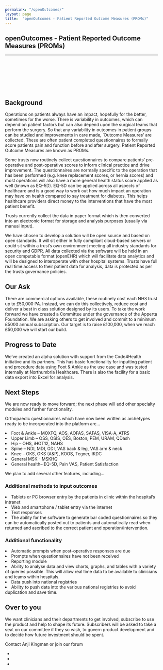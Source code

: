 ```yaml
---
permalink: "/openOutcomes/"
layout: page
title:  "openOutcomes - Patient Reported Outcome Measures (PROMs)"
---
```


<section class="bg-primary text-white" id="about" style="padding-bottom:50px">
      <div class="container text-center">
        <h2 class="mb-4">openOutcomes - Patient Reported Outcome Measures (PROMs)</h2>
       </div>
       <hr class="light my-4">
</section>

<section id="PROMs" style="padding-top:50px">
    <div class="container">
      <div class="row">
        <div class="col-lg-12">
          <p align="left"><h2>Background</h2>
          <p align="left">Operations on patients always have an impact, hopefully for the better, sometimes for the worse. There is variability in outcomes, which can depend on patient factors but can also depend upon the surgical teams that perform the surgery. So that any variability in outcomes in patient groups can be studied and improvements in care made, ‘Outcome Measures’ are collected. These are often patient completed questionnaires to formally score patients pain and function before and after surgery. Patient Reported Outcome Measures are known as PROMs.</p>
          <p align="left">Some trusts now routinely collect questionnaires to compare patients’ pre-operative and post-operative scores to inform clinical practice and drive improvement. The questionnaires are normally specific to the operation that has been performed (e.g. knee replacement scores, or hernia scores) and most operations will also have a more general health status score applied as well (known as EQ-5D). EQ-5D can be applied across all aspects of healthcare and is a good way to work out how much impact an operation may have on health compared to say treatment for diabetes. This helps healthcare providers direct money to the interventions that have the most patient benefit.</p>
          <p align="left">Trusts currently collect the data in paper format which is then converted into an electronic format for storage and analysis purposes (usually via manual input).</p>
          <p align="left">We have chosen to develop a solution will be open source and based on open standards. It will sit either in fully compliant cloud-based servers or could sit within a trust’s own environment meeting all industry standards for security and GDPR. All data collected via the software will be held in an open computable format (openEHR) which will facilitate data analytics and will be designed to interoperate with other hospital systems. Trusts have full real time access to their patient data for analysis, data is protected as per the trusts governance policies.</p>
          <p align="left"><h2>Our Ask</h2></p>
          <p align="left">There are commercial options available, these routinely cost each NHS trust up to £50,000 PA. Instead, we can do this collectively, reduce cost and deliver a best in class solution designed by its users. To take the work forward we have created a Committee under the governance of the Apperta Foundation. We are asking others to get involved and commit to a minimum £5000 annual subscription. Our target is to raise £100,000, when we reach £50,000 we will start our build.</p>
          <p align="left"><h2>Progress to Date</h2></p>
          <p align="left">We’ve created an alpha solution with support from the Code4Health initiative and its partners. This has basic functionality for inputting patient and procedure data using Foot & Ankle as the use case and was tested internally at Northumbria Healthcare. There is also the facility for a basic data export into Excel for analysis.</p>
          <p align="left"><h2>Next Steps</h2></p>
          <p align="left">We are now ready to move forward; the next phase will add other specialty modules and further functionality.</p>
          <p align="left">Orthopaedic questionnaires which have now been written as archetypes ready to be incorporated into the platform are...</p>
          <li align="left">Foot & Ankle – MOXFQ, AOS, AOFAS, SAFAS, VISA-A, ATRS</li>
          <li align="left">Upper Limb – OSS, OSIS, OES, Boston, PEM, URAM, QDash</li>
          <li align="left">Hip – OHS, iHOT12, NAHS</li>
          <li align="left">Spine – NDI, MDI, ODI, VAS back & leg, VAS arm & neck</li>
          <li align="left">Knee – OKS, OKS (A&P), KOOS, Tegner, IKDC</li>
          <li align="left">General MSK - MSKHQ</li>
          <li align="left">General health– EQ-5D, Pain VAS, Patient Satisfaction</li>
          <p align="left">We plan to add several other features, including...</p>
          <p align="left"><h3>Additional methods to input outcomes</h3></p>
          <li align="left">Tablets or PC browser entry by the patients in clinic within the hospital’s intranet</li>
          <li align="left">Web and smartphone / tablet entry via the internet</li>
          <li align="left">Text responses</li>
           <li align="left">The ability for the software to generate bar coded questionnaires so they can be automatically posted out to patients and automatically read when returned and ascribed to the correct patient and operation/intervention.</li>
          <p align="left"><h3>Additional functionality</h3></p>
          <li align="left">Automatic prompts when post-operative responses are due</li>
          <li align="left">Prompts when questionnaires have not been received</li>
          <li align="left">Reporting module</li>
          <li align="left">Ability to analyse data and view charts, graphs, and tables with a variety of queries possible. This will allow real time data to be available to clinicians and teams within hospitals.</li>
          <li align="left">Data push into national registries</li>
          <li align="left">Ability to push data into the various national registries to avoid duplication and save time.</li>
          <p align="left"><h2>Over to you</h2></p>
          <p align="left">We want clinicians and their departments to get involved, subscribe to use the product and help to shape its future. Subscribers will be asked to take a seat on our committee if they so wish, to govern product development and to decide how future investment should be spent.</p>
          <p>Contact Anji Kingman or join our forum</p>
                <div class="row">
                <ul>
                  <li><a href="mailto:angela.kingman@northumbria-healthcare.nhs.uk"><i class="fas fa-envelope fa-2x sr-contact"></i></a></li>     
                  <li><a href="https://twitter.com/outcomes_proms"> <i class="fab fa-twitter fa-2x sr-contact"></i></a></li>
                  <li><a href="https://forums.apperta.org/c/proms-subcommitee "><i class="fas fa-comments fa-2x sr-contact"></i></a></li>
                </ul>
              </div>            
        </div>
      </div>
  </div>
</section>
